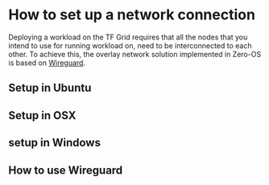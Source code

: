 # How to set up a network connection

Deploying a workload on the TF Grid requires that all the nodes that you intend to use for running workload on, need to be interconnected to each other. 
To achieve this, the overlay network solution implemented in Zero-OS is based on [Wireguard](https://www.wireguard.io). 

## Setup in Ubuntu

## Setup in OSX

## setup in Windows

## How to use Wireguard

